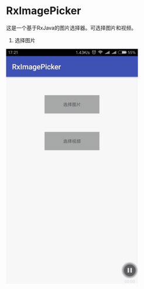 # RxImagePicker

这是一个基于RxJava的图片选择器。可选择图片和视频。

1. 选择图片

![image](https://github.com/devilist/RxImagePicker/raw/master/images/image.gif)
